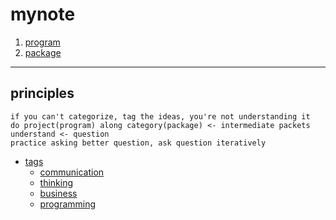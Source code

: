 # mynote

1.  [program](program)
2.  [package](package)

---

## principles

```
if you can't categorize, tag the ideas, you're not understanding it
do project(program) along category(package) <- intermediate packets
understand <- question
practice asking better question, ask question iteratively
```

-   [tags](tags)
    -   [communication](communication)
    -   [thinking](thinking)
    -   [business](business)
    -   [programming](programming)
